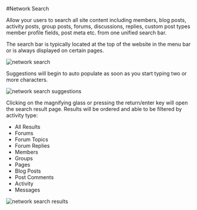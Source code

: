 #Network Search

Allow your users to search all site content including members, blog posts, activity posts, group posts, forums, discussions, replies, custom post types member profile fields, post meta etc. from one unified search bar.

The search bar is typically located at the top of the website in the menu bar or is always displayed on certain pages.

![network search](https://www.dropbox.com/s/z6whdoioumm48m9/messages.jpg?raw=1)

Suggestions will begin to auto populate as soon as you start typing two or more characters.

![network search suggestions](https://www.dropbox.com/s/ovbkk0gbshbhcrt/networksearchsuggestions.jpg?raw=1)

Clicking on the magnifying glass or pressing the return/enter key will open the search result page. Results will be ordered and able to be filtered by activity type:

*   All Results
*   Forums
*   Forum Topics
*   Forum Replies
*   Members
*   Groups
*   Pages
*   Blog Posts
*   Post Comments
*   Activity
*   Messages

![network search results](https://www.dropbox.com/s/czhqpbyaeiwn0k7/networksearchresults.jpg?raw=1)